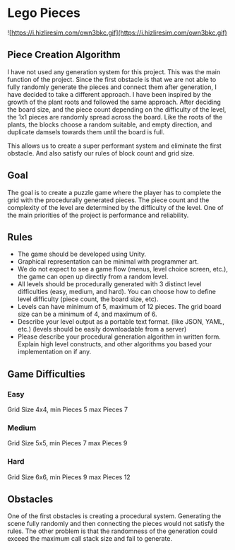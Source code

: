 # Lego Pieces

![https://i.hizliresim.com/own3bkc.gif](https://i.hizliresim.com/own3bkc.gif)

## Piece Creation Algorithm

I have not used any generation system for this project. This was the main function of the project. Since the first obstacle is that we are not able to fully randomly generate the pieces and connect them after generation, I have decided to take a different approach. I have been inspired by the growth of the plant roots and followed the same approach. After deciding the board size, and the piece count depending on the difficulty of the level, the 1x1 pieces are randomly spread across the board. Like the roots of the plants, the blocks choose a random suitable, and empty direction, and duplicate damsels towards them until the board is full.

This allows us to create a super performant system and eliminate the first obstacle. And also satisfy our rules of block count and grid size.

###

## Goal

The goal is to create a puzzle game where the player has to complete the grid with the procedurally generated pieces. The piece count and the complexity of the level are determined by the difficulty of the level. One of the main priorities of the project is performance and reliability.

## Rules

- The game should be developed using Unity.
- Graphical representation can be minimal with programmer art.
- We do not expect to see a game flow (menus, level choice screen, etc.), the game can open
up directly from a random level.
- All levels should be procedurally generated with 3 distinct level difficulties (easy,
medium, and hard). You can choose how to define level difficulty (piece count, the board size, etc).
- Levels can have minimum of 5, maximum of 12 pieces. The grid board size can be a minimum
of 4, and maximum of 6.
- Describe your level output as a portable text format. (like JSON, YAML, etc.) (levels should
be easily downloadable from a server)
- Please describe your procedural generation algorithm in written form. Explain high level
constructs, and other algorithms you based your implementation on if any.

## Game Difficulties

### Easy

Grid Size 4x4, min Pieces 5 max Pieces 7

### Medium

Grid Size 5x5, min Pieces 7 max Pieces 9

### Hard

Grid Size 6x6, min Pieces 9 max Pieces 12

## Obstacles

One of the first obstacles is creating a procedural system. Generating the scene fully randomly and then connecting the pieces would not satisfy the rules. The other problem is that the randomness of the generation could exceed the maximum call stack size and fail to generate.

